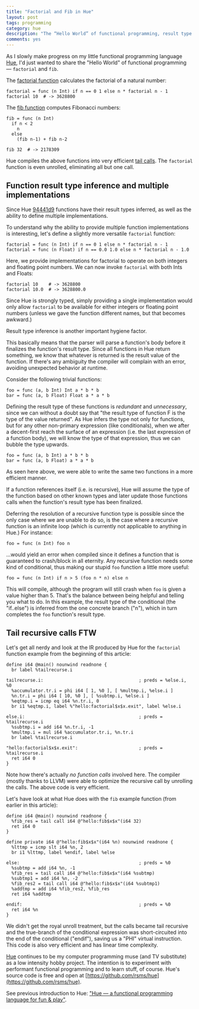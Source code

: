 ```yaml
---
title: "Factorial and Fib in Hue"
layout: post
tags: programming
category: hue
description: "The “Hello World” of functional programming, result type inference, and multiple implementations in Hue"
comments: yes
---
```


As I slowly make progress on my little functional programming language [Hue](https://github.com/rsms/hue), I'd just wanted to share the "Hello World" of functional programming — `factorial` and `fib`.

The [factorial function](http://en.wikipedia.org/wiki/Recursion_%28computer_science%29#Factorial) calculates the factorial of a natural number:

    factorial = func (n Int) if n == 0 1 else n * factorial n - 1
    factorial 10  # -> 3628800

The [fib function](http://en.wikipedia.org/wiki/Recursion_%28computer_science%29#Fibonacci) computes Fibonacci numbers:

    fib = func (n Int)
      if n < 2
        n
      else
        (fib n-1) + fib n-2

    fib 32  # -> 2178309

Hue compiles the above functions into very efficient [tail calls](http://en.wikipedia.org/wiki/Tail_call). The `factorial` function is even unrolled, eliminating all but one call.

## Function result type inference and multiple implementations

Since Hue [94441d9](https://github.com/rsms/hue/tree/94441d9b31157d712c078faa63c741d78ca3fba2/) functions have their result types inferred, as well as the ability to define multiple implementations.

To understand why the ability to provide multiple function implementations is interesting, let's define a slightly more versatile `factorial` function:

    factorial = func (n Int) if n == 0 1 else n * factorial n - 1
    factorial = func (n Float) if n == 0.0 1.0 else n * factorial n - 1.0

Here, we provide implementations for factorial to operate on both integers and floating point numbers. We can now invoke `factorial` with both Ints and Floats:

    factorial 10    # -> 3628800
    factorial 10.0  # -> 3628800.0

Since Hue is strongly typed, simply providing a single implementation would only allow `factorial` to be available for either integers or floating point numbers (unless we gave the function different names, but that becomes awkward.)

Result type inference is another important hygiene factor.

This basically means that the parser will parse a function's body before it finalizes the function's result type. Since all functions in Hue return something, we know that whatever is returned is the result value of the function. If there's any ambiguity the compiler will complain with an error, avoiding unexpected behavior at runtime.

Consider the following trivial functions:

    foo = func (a, b Int) Int a * b * b
    bar = func (a, b Float) Float a * a * b

Defining the result type of these functions is _redundant_ and _unnecessary_, since we can without a doubt say that "the result type of function F is the type of the value returned". As Hue infers the type not only for functions, but for any other non-primary expression (like conditionals), when we after a decent-first reach the surface of an expression (i.e. the last expression of a function body), we will know the type of that expression, thus we can bubble the type upwards.

    foo = func (a, b Int) a * b * b
    bar = func (a, b Float) a * a * b

As seen here above, we were able to write the same two functions in a more efficient manner.

If a function references itself (i.e. is recursive), Hue will assume the type of the function based on other known types and later update those functions calls when the function's result type has been finalized.

Deferring the resolution of a recursive function type is possible since the only case where we are unable to do so, is the case where a recursive function is an infinite loop (which is currently not applicable to anything in Hue.) For instance:

    foo = func (n Int) foo n

...would yield an error when compiled since it defines a function that is guaranteed to crash/block in all eternity. Any recursive function needs some kind of conditional, thus making our stupid `foo` function a little more useful:

    foo = func (n Int) if n > 5 (foo n * n) else n

This will compile, although the program will still crash when `foo` is given a value higher than 5. That's the balance between being helpful and telling you what to do. In this example, the result type of the conditional (the "if..else") is inferred from the one concrete branch ("n"), which in turn completes the `foo` function's result type.

## Tail recursive calls FTW

Let's get all nerdy and look at the IR produced by Hue for the `factorial` function example from the beginning of this article:

    define i64 @main() nounwind readnone {
      br label %tailrecurse.i

    tailrecurse.i:                                    ; preds = %else.i, %0
      %accumulator.tr.i = phi i64 [ 1, %0 ], [ %multmp.i, %else.i ]
      %n.tr.i = phi i64 [ 10, %0 ], [ %subtmp.i, %else.i ]
      %eqtmp.i = icmp eq i64 %n.tr.i, 0
      br i1 %eqtmp.i, label %"hello:factorial$x$x.exit", label %else.i

    else.i:                                           ; preds = %tailrecurse.i
      %subtmp.i = add i64 %n.tr.i, -1
      %multmp.i = mul i64 %accumulator.tr.i, %n.tr.i
      br label %tailrecurse.i

    "hello:factorial$x$x.exit":                       ; preds = %tailrecurse.i
      ret i64 0
    }

Note how there's actually _no function calls_ involved here. The compiler (mostly thanks to LLVM) were able to optimize the recursive call by unrolling the calls. The above code is very efficient.

Let's have look at what Hue does with the `fib` example function (from earlier in this article):

    define i64 @main() nounwind readnone {
      %fib_res = tail call i64 @"hello:fib$x$x"(i64 32)
      ret i64 0
    }

    define private i64 @"hello:fib$x$x"(i64 %n) nounwind readnone {
      %lttmp = icmp slt i64 %n, 2
      br i1 %lttmp, label %endif, label %else

    else:                                             ; preds = %0
      %subtmp = add i64 %n, -1
      %fib_res = tail call i64 @"hello:fib$x$x"(i64 %subtmp)
      %subtmp1 = add i64 %n, -2
      %fib_res2 = tail call i64 @"hello:fib$x$x"(i64 %subtmp1)
      %addtmp = add i64 %fib_res2, %fib_res
      ret i64 %addtmp

    endif:                                            ; preds = %0
      ret i64 %n
    }

We didn't get the royal unroll treatment, but the calls became tail recursive and the true-branch of the conditional expression was short-circuited into the end of the conditional ("endif"), saving us a "PHI" virtual instruction. This code is also very efficient and has linear time complexity.

[Hue](https://github.com/rsms/hue) continues to be my computer programming muse (and TV substitute) as a low intensity hobby project. The intention is to experiment with performant functional programming and to learn stuff, of course. Hue's source code is free and open at [https://github.com/rsms/hue](https://github.com/rsms/hue).

See previous introduction to Hue: ["Hue — a functional programming language for fun & play"](http://rsms.me/2012/05/14/hue.html).